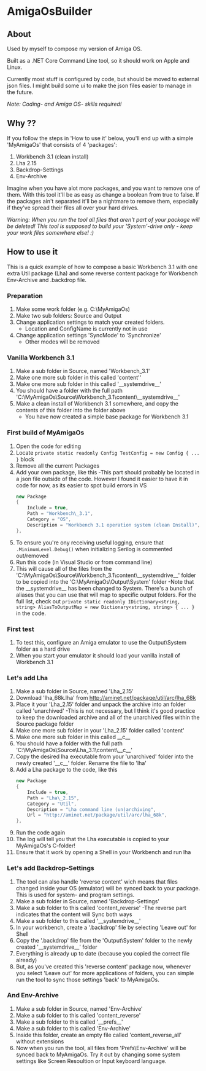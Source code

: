 # AmigaOsBuilder

## About
Used by myself to compose my version of Amiga OS.

Built as a .NET Core Command Line tool, so it should work on Apple and Linux.

Currently most stuff is configured by code, but should be moved to external json files. I might build some ui to make the json files easier to manage in the future.

*Note: Coding- and Amiga OS- skills required!*

## Why ??
If you follow the steps in 'How to use it' below, you'll end up with a simple 'MyAmigaOs' that consists of 4 'packages':
1. Workbench 3.1 (clean install)
1. Lha 2.15
1. Backdrop-Settings
1. Env-Archive

Imagine when you have alot more packages, and you want to remove one of them. With this tool it'll be as easy as change a boolean from true to false. If the packages ain't separated it'll be a nightmare to remove them, especially if they've spread their files all over your hard drives.

_*Warning: When you run the tool all files that aren't part of your package will be deleted! This tool is supposed to build your 'System'-drive only - keep your work files somewhere else! :)*_

## How to use it
This is a quick example of how to compose a basic Workbench 3.1 with one extra Util package (Lha) and some reverse content package for Workbench Env-Archive and .backdrop file.

### Preparation
1. Make some work folder (e.g. C:\MyAmigaOs)
1. Make two sub folders: Source and Output
1. Change application settings to match your created folders.
    - Location and ConfigName is currently not in use
1. Change application settings 'SyncMode' to 'Synchronize'
    - Other modes will be removed

### Vanilla Workbench 3.1
1. Make a sub folder in Source, named 'Workbench\_3.1'
1. Make one more sub folder in this called 'content''
1. Make one more sub folder in this called '\_\_systemdrive\_\_'
1. You should have a folder with the full path 'C:\MyAmigaOs\Source\Workbench\_3.1\content\\_\_systemdrive\_\_'
1. Make a clean install of Workbench 3.1 somewhere, and copy the contents of this folder into the folder above
    - You have now created a simple base package for Workbench 3.1

### First build of MyAmigaOs
1. Open the code for editing
1. Locate `private static readonly Config TestConfig = new Config { ... }` block
1. Remove all the current Packages
1. Add your own package, like this
    -This part should probably be located in a json file outside of the code. However I found it easier to have it in code for now, as its easier to spot build errors in VS
    ```csharp
    new Package
    {
        Include = true,
        Path = "Workbench\_3.1",
        Category = "OS",
        Description = "Workbench 3.1 operation system (clean Install)",
    },
    ```
1. To ensure you're ony receiving useful logging, ensure that `.MinimumLevel.Debug()` when initializing Serilog is commented out/removed
1. Run this code (in Visual Studio or from command line)
1. This will cause all of the files from the 'C:\MyAmigaOs\Source\Workbench_3.1\content\\_\_systemdrive\_\_'  folder to be copied into the 'C:\MyAmigaOs\Output\System' folder
    -Note that the \_\_systemdrive\_\_ has been changed to System. There's a bunch of aliases that you can use that will map to specific output folders. For the full list, check out `private static readonly IDictionary<string, string> AliasToOutputMap = new Dictionary<string, string> { ... }` in the code.

### First test
1. To test this, configure an Amiga emulator to use the Output\\System folder as a hard drive
1. When you start your emulator it should load your vanilla install of Workbench 3.1

### Let's add Lha
1. Make a sub folder in Source, named 'Lha\_2.15'
1. Download 'lha_68k.lha' from http://aminet.net/package/util/arc/lha_68k
1. Place it your 'Lha\_2.15' folder and unpack the archive into an folder called 'unarchived'
    -This is not necessary, but I think it's good practice to keep the downloaded archive and all of the unarchived files within the Source package folder
1. Make one more sub folder in your 'Lha\_2.15' folder called 'content'
1. Make one more sub folder in this called \_\_c\_\_
1. You should have a folder with the full path 'C:\MyAmigaOs\Source\Lha\_3.1\content\\_\_c\_\_'
1. Copy the desired lha executable from your 'unarchived' folder into the newly created '\_\_c\_\_' folder. Rename the file to 'lha'
1. Add a Lha package to the code, like this
    ```csharp
    new Package
    {
        Include = true,
        Path = "Lha\_2.15",
        Category = "Util",
        Description = "Lha command line (un)archiving",
		Url = "http://aminet.net/package/util/arc/lha_68k",
    },
    ```
1. Run the code again
1. The log will tell you that the Lha executable is copied to your MyAmigaOs's C-folder!
1. Ensure that it work by opening a Shell in your Workbench and run lha

### Let's add Backdrop-Settings
1. The tool can also handle 'reverse content' wich means that files changed inside your OS (emulator) will be synced back to your package. This is used for system- and program settings.
1. Make a sub folder in Source, named 'Backdrop-Settings'
1. Make a sub folder to this called 'content_reverse'
    -The reverse part indicates that the content will Sync both ways
1. Make a sub folder to this called '\_\_systemdrive\_\_'
1. In your workbench, create a '.backdrop' file by selecting 'Leave out' for Shell
1. Copy the '.backdrop' file from the 'Output\System' folder to the newly created '\_\_systemdrive\_\_' folder
1. Everything is already up to date (because you copied the correct file already)
1. But, as you've created this 'reverse content' package now, whenever you select 'Leave out' for more applications of folders, you can simple run the tool to sync those settings 'back' to MyAmigaOs.

### And Env-Archive
1. Make a sub folder in Source, named 'Env-Archive'
1. Make a sub folder to this called 'content_reverse'
1. Make a sub folder to this called '\_\_prefs\_\_'
1. Make a sub folder to this called 'Env-Archive'
1. Inside this folder, create an empty file called 'content_reverse_all' without extensions
1. Now when you run the tool, all files from 'Prefs\\Env-Archive' will be synced back to MyAmigaOs. Try it out by changing some system settings like Screen Resoultion or Input keyboard language.
